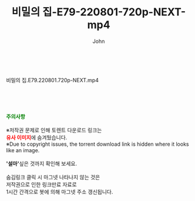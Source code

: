 ﻿---
layout: post
title:  "비밀의 집-E79-220801-720p-NEXT-mp4"
author: John
categories: [ 드라마 ]
tags: [  ]
image:  
description: "비밀의 집-E79-220801-720p-NEXT-mp4 torrent 정보 공유"
toc: true
toc_sticky: true
---

<br>
<div class="view-img">
<a class="view_image" href="https://torrentmobile59.com/bbs/view_image.php?fn=%2Fdata%2Ffile%2Fdrama%2F3659260999_mKSO5Xeg_61c685062daab19fb9492ee9e00c07e357818995.jpg" target="_blank"><img alt="" class="img-tag" content="https://torrentmobile59.com/data/file/drama/3659260999_mKSO5Xeg_61c685062daab19fb9492ee9e00c07e357818995.jpg" itemprop="image" src="https://torrentmobile59.com/data/file/drama/3659260999_mKSO5Xeg_61c685062daab19fb9492ee9e00c07e357818995.jpg"/></a></div><div class="view-content" itemprop="description">
<p>비밀의 집.E79.220801.720p-NEXT.mp4<br/></p> </div>
    
<br><br><br>
<p data-ke-size="size16"><b><span style="color: green;">주의사항</span></b><br /><br />※저작권 문제로 인해 토렌트 다운로드 링크는<br /><b><span style="color: red;">유사 이미지</span></b>에 숨겨뒀습니다.<br />※Due to copyright issues, the torrent download link is hidden where it looks like an image.<br /><br /><b>'설마'</b>싶은 것까지 확인해 보세요.<br /><br />숨김링크 클릭 시 마그넷 나타나지 않는 것은<br />저작권으로 인한 링크만료 자료로<br />1시간 간격으로 봇에 의해 마그넷 주소 갱신됩니다.</p>
